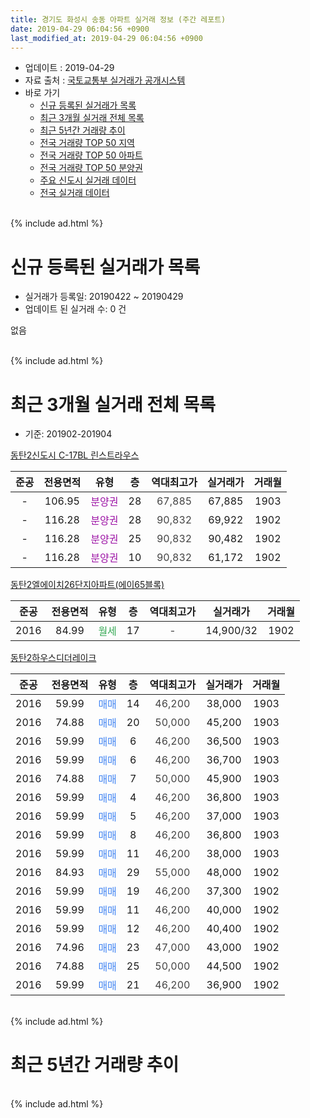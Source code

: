 ```yaml
---
title: 경기도 화성시 송동 아파트 실거래 정보 (주간 레포트)
date: 2019-04-29 06:04:56 +0900
last_modified_at: 2019-04-29 06:04:56 +0900
---
```


* 업데이트 : 2019-04-29
* 자료 출처 : [국토교통부 실거래가 공개시스템](http://rt.molit.go.kr)
* 바로 가기
    * [신규 등록된 실거래가 목록](#신규-등록된-실거래가-목록)
    * [최근 3개월 실거래 전체 목록](#최근-3개월-실거래-전체-목록)
    * [최근 5년간 거래량 추이](#최근-5년간-거래량-추이)
    * [전국 거래량 TOP 50 지역](https://inasie.github.io/apt-trade-info/최근-3개월-전국에서-가장-거래가-많이-발생한-지역)
    * [전국 거래량 TOP 50 아파트](https://inasie.github.io/apt-trade-info/최근-3개월-전국에서-가장-거래가-많이-발생한-아파트)
    * [전국 거래량 TOP 50 분양권](https://inasie.github.io/apt-trade-info/최근-3개월-전국에서-가장-거래가-많이-발생한-분양권)
    * [주요 신도시 실거래 데이터](https://inasie.github.io/apt-trade-info/주요-신도시)
    * [전국 실거래 데이터](https://inasie.github.io/apt-trade-info/전국)
<br>
{% include ad.html %}
<br>

# 신규 등록된 실거래가 목록
* 실거래가 등록일: 20190422 ~ 20190429
* 업데이트 된 실거래 수: 0 건

없음

<br>
{% include ad.html %}
<br>

# 최근 3개월 실거래 전체 목록
* 기준: 201902-201904


[동탄2신도시 C-17BL 린스트라우스](https://search.naver.com/search.naver?query=%EA%B2%BD%EA%B8%B0%EB%8F%84+%ED%99%94%EC%84%B1%EC%8B%9C+%EC%86%A1%EB%8F%99+%EB%8F%99%ED%83%842%EC%8B%A0%EB%8F%84%EC%8B%9C+C-17BL+%EB%A6%B0%EC%8A%A4%ED%8A%B8%EB%9D%BC%EC%9A%B0%EC%8A%A4)

|준공|전용면적|유형|층|역대최고가|실거래가|거래월|
|:---:|:---:|:---:|:---:|:---:|:---:|:---:|
|-|106.95|<span style="color:#9C11A5">분양권</span>|28|<span style="color:#444444">67,885</span>|67,885|1903|
|-|116.28|<span style="color:#9C11A5">분양권</span>|28|<span style="color:#444444">90,832</span>|69,922|1902|
|-|116.28|<span style="color:#9C11A5">분양권</span>|25|<span style="color:#444444">90,832</span>|90,482|1902|
|-|116.28|<span style="color:#9C11A5">분양권</span>|10|<span style="color:#444444">90,832</span>|61,172|1902|

[동탄2엘에이치26단지아파트(에이65블록)](https://search.naver.com/search.naver?query=%EA%B2%BD%EA%B8%B0%EB%8F%84+%ED%99%94%EC%84%B1%EC%8B%9C+%EC%86%A1%EB%8F%99+%EB%8F%99%ED%83%842%EC%97%98%EC%97%90%EC%9D%B4%EC%B9%9826%EB%8B%A8%EC%A7%80%EC%95%84%ED%8C%8C%ED%8A%B8%28%EC%97%90%EC%9D%B465%EB%B8%94%EB%A1%9D%29)

|준공|전용면적|유형|층|역대최고가|실거래가|거래월|
|:---:|:---:|:---:|:---:|:---:|:---:|:---:|
|2016|84.99|<span style="color:#34a853">월세</span>|17|<span style="color:#444444">-</span>|14,900/32|1902|

[동탄2하우스디더레이크](https://search.naver.com/search.naver?query=%EA%B2%BD%EA%B8%B0%EB%8F%84+%ED%99%94%EC%84%B1%EC%8B%9C+%EC%86%A1%EB%8F%99+%EB%8F%99%ED%83%842%ED%95%98%EC%9A%B0%EC%8A%A4%EB%94%94%EB%8D%94%EB%A0%88%EC%9D%B4%ED%81%AC)

|준공|전용면적|유형|층|역대최고가|실거래가|거래월|
|:---:|:---:|:---:|:---:|:---:|:---:|:---:|
|2016|59.99|<span style="color:#4285f3">매매</span>|14|<span style="color:#444444">46,200</span>|38,000|1903|
|2016|74.88|<span style="color:#4285f3">매매</span>|20|<span style="color:#444444">50,000</span>|45,200|1903|
|2016|59.99|<span style="color:#4285f3">매매</span>|6|<span style="color:#444444">46,200</span>|36,500|1903|
|2016|59.99|<span style="color:#4285f3">매매</span>|6|<span style="color:#444444">46,200</span>|36,700|1903|
|2016|74.88|<span style="color:#4285f3">매매</span>|7|<span style="color:#444444">50,000</span>|45,900|1903|
|2016|59.99|<span style="color:#4285f3">매매</span>|4|<span style="color:#444444">46,200</span>|36,800|1903|
|2016|59.99|<span style="color:#4285f3">매매</span>|5|<span style="color:#444444">46,200</span>|37,000|1903|
|2016|59.99|<span style="color:#4285f3">매매</span>|8|<span style="color:#444444">46,200</span>|36,800|1903|
|2016|59.99|<span style="color:#4285f3">매매</span>|11|<span style="color:#444444">46,200</span>|38,000|1903|
|2016|84.93|<span style="color:#4285f3">매매</span>|29|<span style="color:#444444">55,000</span>|48,000|1902|
|2016|59.99|<span style="color:#4285f3">매매</span>|19|<span style="color:#444444">46,200</span>|37,300|1902|
|2016|59.99|<span style="color:#4285f3">매매</span>|11|<span style="color:#444444">46,200</span>|40,000|1902|
|2016|59.99|<span style="color:#4285f3">매매</span>|12|<span style="color:#444444">46,200</span>|40,400|1902|
|2016|74.96|<span style="color:#4285f3">매매</span>|23|<span style="color:#444444">47,000</span>|43,000|1902|
|2016|74.88|<span style="color:#4285f3">매매</span>|25|<span style="color:#444444">50,000</span>|44,500|1902|
|2016|59.99|<span style="color:#4285f3">매매</span>|21|<span style="color:#444444">46,200</span>|36,900|1902|


<br>
{% include ad.html %}
<br>

# 최근 5년간 거래량 추이


<div style="width:100%;">
    <canvas id="deal_progress" height="200"></canvas>
</div>

<script>
new Chart(document.getElementById("deal_progress"), {
    type: 'line',
    data: {
        labels: ['201404','201405','201406','201407','201408','201409','201410','201411','201412','201501','201502','201503','201504','201505','201506','201507','201508','201509','201510','201511','201512','201601','201602','201603','201604','201605','201606','201607','201608','201609','201610','201611','201612','201701','201702','201703','201704','201705','201706','201707','201708','201709','201710','201711','201712','201801','201802','201803','201804','201805','201806','201807','201808','201809','201810','201811','201812','201901','201902','201903','201904'],
        datasets: [{
            label: '매매',
            pointRadius: 1,
            data: [0, 0, 0, 0, 0, 0, 0, 0, 0, 0, 0, 0, 0, 0, 0, 0, 0, 0, 0, 0, 0, 0, 0, 0, 0, 0, 0, 0, 0, 0, 0, 0, 0, 0, 0, 0, 0, 0, 0, 0, 0, 2, 1, 0, 0, 38, 45, 15, 6, 6, 6, 15, 21, 12, 2, 4, 5, 11, 10, 10, 0],
            borderColor: "rgba(255, 201, 14, 1)",
            backgroundColor: "rgba(255, 201, 14, 0.5)",
            fill: false,
            lineTension: 0
        },{
            label: '전월세',
            pointRadius: 1,
            data: [0, 0, 0, 0, 0, 0, 0, 0, 0, 0, 0, 0, 0, 0, 0, 0, 0, 0, 0, 0, 0, 0, 0, 0, 0, 0, 0, 0, 0, 0, 0, 0, 0, 3, 0, 0, 0, 0, 0, 1, 0, 0, 0, 1, 3, 4, 1, 2, 2, 4, 2, 3, 1, 1, 4, 1, 0, 18, 1, 0, 0],
            borderColor: "rgba(0, 141, 185, 1)",
            backgroundColor: "rgba(0, 141, 185, 0.5)",
            fill: false,
            lineTension: 0
        }
        ]
    },
    options: {
        responsive: true,
        title: {
            display: false
        },
        tooltips: {
            mode: 'index',
            intersect: false
        },
        hover: {
            mode: 'nearest',
            intersect: true
        },
        scales: {
            xAxes: [{
                display: true,
                scaleLabel: {
                    display: true,
                    labelString: '년/월'
                }
            }],
            yAxes: [{
                display: true,
                ticks: {
                    suggestedMin: 0,
                },
                scaleLabel: {
                    display: true,
                    labelString: '실거래 수'
                }
            }]
        }
    }
});

</script>


<br>
{% include ad.html %}
<br>

